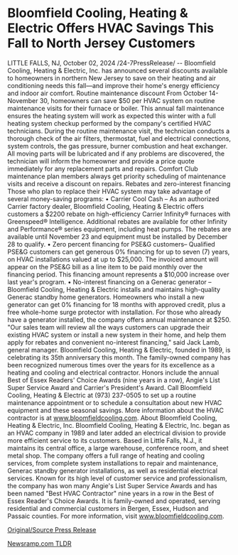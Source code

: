 # Bloomfield Cooling, Heating & Electric Offers HVAC Savings This Fall to North Jersey Customers

LITTLE FALLS, NJ, October 02, 2024 /24-7PressRelease/ -- Bloomfield Cooling, Heating & Electric, Inc. has announced several discounts available to homeowners in northern New Jersey to save on their heating and air conditioning needs this fall—and improve their home's energy efficiency and indoor air comfort.   Routine maintenance discount From October 14-November 30, homeowners can save $50 per HVAC system on routine maintenance visits for their furnace or boiler. This annual fall maintenance ensures the heating system will work as expected this winter with a full heating system checkup performed by the company's certified HVAC technicians.   During the routine maintenance visit, the technician conducts a thorough check of the air filters, thermostat, fuel and electrical connections, system controls, the gas pressure, burner combustion and heat exchanger. All moving parts will be lubricated and if any problems are discovered, the technician will inform the homeowner and provide a price quote immediately for any replacement parts and repairs. Comfort Club maintenance plan members always get priority scheduling of maintenance visits and receive a discount on repairs.   Rebates and zero-interest financing Those who plan to replace their HVAC system may take advantage of several money-saving programs: •	Carrier Cool Cash – As an authorized Carrier factory dealer, Bloomfield Cooling, Heating & Electric offers customers a $2200 rebate on high-efficiency Carrier Infinity® furnaces with Greenspeed® Intelligence. Additional rebates are available for other Infinity and Performance® series equipment, including heat pumps. The rebates are available until November 23 and equipment must be installed by December 28 to qualify. •	Zero percent financing for PSE&G customers– Qualified PSE&G customers can get generous 0% financing for up to seven (7) years, on HVAC installations valued at up to $25,000. The invoiced amount will appear on the PSE&G bill as a line item to be paid monthly over the financing period. This financing amount represents a $10,000 increase over last year's program. •	No-interest financing on a Generac generator – Bloomfield Cooling, Heating & Electric installs and maintains high-quality Generac standby home generators. Homeowners who install a new generator can get 0% financing for 18 months with approved credit, plus a free whole-home surge protector with installation. For those who already have a generator installed, the company offers annual maintenance at $250.  "Our sales team will review all the ways customers can upgrade their existing HVAC system or install a new system in their home, and help them apply for rebates and convenient no-interest financing," said Jack Lamb, general manager.   Bloomfield Cooling, Heating & Electric, founded in 1989, is celebrating its 35th anniversary this month. The family-owned company has been recognized numerous times over the years for its excellence as a heating and cooling and electrical contractor. Honors include the annual Best of Essex Readers' Choice Awards (nine years in a row), Angie's List Super Service Award and Carrier's President's Award.   Call Bloomfield Cooling, Heating & Electric at (973) 237-0505 to set up a routine maintenance appointment or to schedule a consultation about new HVAC equipment and these seasonal savings. More information about the HVAC contractor is at www.bloomfieldcooling.com.  About Bloomfield Cooling, Heating & Electric, Inc.  Bloomfield Cooling, Heating & Electric, Inc. began as an HVAC company in 1989 and later added an electrical division to provide more efficient service to its customers. Based in Little Falls, N.J., it maintains its central office, a large warehouse, conference room, and sheet metal shop. The company offers a full range of heating and cooling services, from complete system installations to repair and maintenance, Generac standby generator installations, as well as residential electrical services. Known for its high level of customer service and professionalism, the company has won many Angie's List Super Service Awards and has been named "Best HVAC Contractor" nine years in a row in the Best of Essex Reader's Choice Awards. It is family-owned and operated, serving residential and commercial customers in Bergen, Essex, Hudson and Passaic counties. For more information, visit www.bloomfieldcooling.com. 

[Original/Source Press Release](https://www.24-7pressrelease.com/press-release/514869/bloomfield-cooling-heating-electric-offers-hvac-savings-this-fall-to-north-jersey-customers) 

[Newsramp.com TLDR](https://newsramp.com/None) 